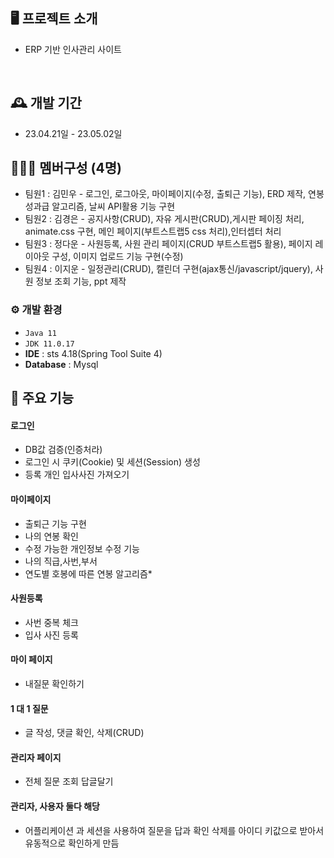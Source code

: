 ## 🖥️ 프로젝트 소개
- ERP 기반 인사관리 사이트
<br>

## 🕰️ 개발 기간
* 23.04.21일 - 23.05.02일

## 🧑‍🤝‍🧑 멤버구성 (4명)
 - 팀원1 : 김민우 - 로그인, 로그아웃, 마이페이지(수정, 출퇴근 기능), ERD 제작, 연봉 성과급 알고리즘, 날씨 API활용 기능 구현
 - 팀원2 : 김경은 - 공지사항(CRUD), 자유 게시판(CRUD),게시판 페이징 처리, animate.css 구현, 메인 페이지(부트스트랩5 css 처리),인터셉터 처리 
 - 팀원3 : 정다운 - 사원등록, 사원 관리 페이지(CRUD 부트스트랩5 활용), 페이지 레이아웃 구성, 이미지 업로드 기능 구현(수정) 
 - 팀원4 : 이지운 - 일정관리(CRUD), 캘린더 구현(ajax통신/javascript/jquery), 사원 정보 조회 기능, ppt 제작

### ⚙️ 개발 환경
- `Java 11`
- `JDK 11.0.17`
- **IDE** : sts 4.18(Spring Tool Suite 4)
- **Database** : Mysql

## 📌 주요 기능
#### 로그인
- DB값 검증(인증처라)
- 로그인 시 쿠키(Cookie) 및 세션(Session) 생성
- 등록 개인 입사사진 가져오기
#### 마이페이지
- 출퇴근 기능 구현
- 나의 연봉 확인 
- 수정 가능한 개인정보 수정 기능
- 나의 직급,사번,부서
- 연도별 호봉에 따른 연봉 알고리즘*
#### 사원등록
- 사번 중복 체크
- 입사 사진 등록 
#### 마이 페이지
- 내질문 확인하기

#### 1 대 1 질문
- 글 작성, 댓글 확인,  삭제(CRUD)

#### 관리자 페이지 
- 전체 질문 조회 답글달기

#### 관리자, 사용자 둘다 해당
- 어플리케이션 과 세션을 사용하여 질문을 답과 확인 삭제를 아이디 키값으로 받아서 유동적으로 확인하게 만듬
